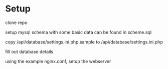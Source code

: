 # Setup

clone repo

setup mysql
  schema with some basic data can be found in scheme.sql

copy /api/database/settings.ini.php.sample to /api/database/settings.ini.php

fill out database details

using the example nginx.conf, setup the webserver
